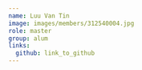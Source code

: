 ```yaml
---
name: Luu Van Tin 
image: images/members/312540004.jpg 
role: master
group: alum
links:
  github: link_to_github 
---
```

